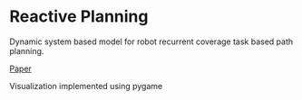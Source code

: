 # Reactive Planning

Dynamic system based model for robot recurrent coverage task based path planning. 

[Paper](http://www.paulreverdy.com/wp-content/papercite-data/pdf/PBR-VV-DEK-20.pdf)

Visualization implemented using pygame
